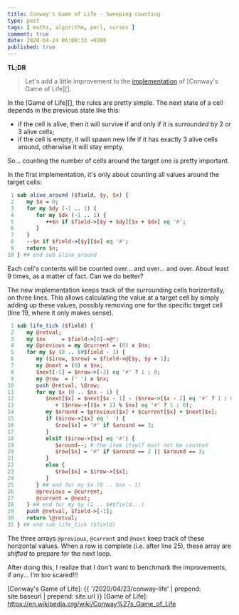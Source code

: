 ```yaml
---
title: Conway's Game of Life - Sweeping counting
type: post
tags: [ maths, algorithm, perl, curses ]
comment: true
date: 2020-04-24 06:09:33 +0200
published: true
---
```


**TL;DR**

> Let's add a little improvement to the [implementation][repo] of
> [Conway's Game of Life][].

In the [Game of Life][], the rules are pretty simple. The next state of
a cell depends in the previous state like this:

- if the cell is alive, then it will survive if and only if it is
  *surrounded* by 2 or 3 alive cells;
- if the cell is empty, it will spawn new life if it has exactly 3 alive
  cells around, otherwise it will stay empty.

So... counting the number of cells around the target one is pretty
important.

In the first implementation, it's only about counting all values around
the target cells:

```perl
 1 sub alive_around ($field, $y, $x) {
 2    my $n = 0;
 3    for my $dy (-1 .. 1) {
 4       for my $dx (-1 .. 1) {
 5          ++$n if $field->[$y + $dy][$x + $dx] eq '#';
 6       }
 7    }
 8    --$n if $field->[$y][$x] eq '#';
 9    return $n;
10 } ## end sub alive_around
```

Each cell's contents will be counted over... and over... and over. About
least 9 times, as a matter of fact. Can we do better?

The new implementation keeps track of the surrounding cells
horizontally, on three lines. This allows calculating the value at a
target cell by simply adding up these values, possibly removing one for
the specific target cell (line 19, where it only makes sense).

```perl
 1 sub life_tick ($field) {
 2    my @retval;
 3    my $nx     = $field->[0]->@*;
 4    my @previous = my @current = (0) x $nx;
 5    for my $y (0 .. $#$field - 1) {
 6       my ($irow, $nrow) = $field->@[$y, $y + 1];
 7       my @next = (0) x $nx;
 8       $next[-1] = $nrow->[-2] eq '#' ? 1 : 0;
 9       my @row  = (' ') x $nx;
10       push @retval, \@row;
11       for my $x (0 .. $nx - 1) {
12          $next[$x] = $next[$x - 1] - ($nrow->[$x - 2] eq '#' ? 1 : 0)
13             + ($nrow->[($x + 1) % $nx] eq '#' ? 1 : 0);
14          my $around = $previous[$x] + $current[$x] + $next[$x];
15          if ($irow->[$x] eq ' ') {
16             $row[$x] = '#' if $around == 3;
17          }
18          elsif ($irow->[$x] eq '#') {
19             $around--; # the item itself must not be counted
20             $row[$x] = '#' if $around == 2 || $around == 3;
21          }
22          else {
23             $row[$x] = $irow->[$x];
24          }
25       } ## end for my $x (0 .. $nx - 1)
26       @previous = @current;
27       @current = @next;
28    } ## end for my $y (1 .. $#$field...)
29    push @retval, $field->[-1];
30    return \@retval;
31 } ## end sub life_tick ($field)
```

The three arrays `@previous`, `@current` and `@next` keep track of these
horizontal values. When a row is complete (i.e. after line 25), these
array are *shifted* to prepare for the next loop.

After doing this, I realize that I don't want to benchmark the
improvements, if any... I'm too scared!!!

[repo]: https://gitlab.com/polettix/conway-life
[Conway's Game of Life]: {{ '/2020/04/23/conway-life' | prepend: site.baseurl | prepend: site.url }}
[Game of Life]: https://en.wikipedia.org/wiki/Conway%27s_Game_of_Life

